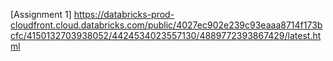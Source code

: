 [Assignment 1] https://databricks-prod-cloudfront.cloud.databricks.com/public/4027ec902e239c93eaaa8714f173bcfc/4150132703938052/4424534023557130/4889772393867429/latest.html
